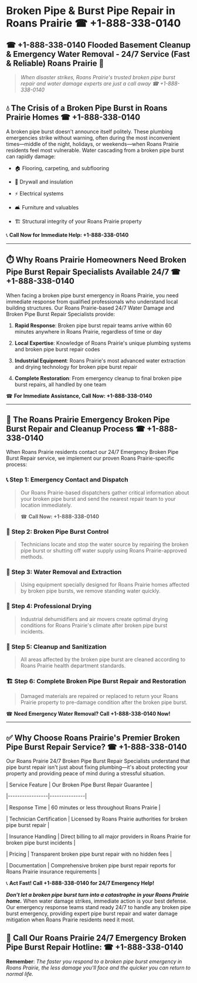 # Broken Pipe & Burst Pipe Repair in Roans Prairie ☎ +1-888-338-0140  
## ☎ +1-888-338-0140 Flooded Basement Cleanup & Emergency Water Removal - 24/7 Service (Fast & Reliable) Roans Prairie 🚨  

> *When disaster strikes, Roans Prairie's trusted broken pipe burst repair and water damage experts are just a call away ☎ +1-888-338-0140*  

## 💧 The Crisis of a Broken Pipe Burst in Roans Prairie Homes ☎ +1-888-338-0140  

A broken pipe burst doesn't announce itself politely. These plumbing emergencies strike without warning, often during the most inconvenient times—middle of the night, holidays, or weekends—when Roans Prairie residents feel most vulnerable. Water cascading from a broken pipe burst can rapidly damage:  

* 🏠 Flooring, carpeting, and subflooring  
* 🧱 Drywall and insulation  
* ⚡ Electrical systems  
* 🛋️ Furniture and valuables  
* 🏗️ Structural integrity of your Roans Prairie property  

📞 **Call Now for Immediate Help: +1-888-338-0140**  

---  

## ⏱️ Why Roans Prairie Homeowners Need Broken Pipe Burst Repair Specialists Available 24/7 ☎ +1-888-338-0140  

When facing a broken pipe burst emergency in Roans Prairie, you need immediate response from qualified professionals who understand local building structures. Our Roans Prairie-based 24/7 Water Damage and Broken Pipe Burst Repair Specialists provide:  

1. **Rapid Response**: Broken pipe burst repair teams arrive within 60 minutes anywhere in Roans Prairie, regardless of time or day  
2. **Local Expertise**: Knowledge of Roans Prairie's unique plumbing systems and broken pipe burst repair codes  
3. **Industrial Equipment**: Roans Prairie's most advanced water extraction and drying technology for broken pipe burst repair  
4. **Complete Restoration**: From emergency cleanup to final broken pipe burst repairs, all handled by one team  

☎ **For Immediate Assistance, Call Now: +1-888-338-0140**  

---  

## 🔧 The Roans Prairie Emergency Broken Pipe Burst Repair and Cleanup Process ☎ +1-888-338-0140  

When Roans Prairie residents contact our 24/7 Emergency Broken Pipe Burst Repair service, we implement our proven Roans Prairie-specific process:  

### 📞 Step 1: Emergency Contact and Dispatch  
> Our Roans Prairie-based dispatchers gather critical information about your broken pipe burst and send the nearest repair team to your location immediately.  
> ☎ **Call Now: +1-888-338-0140**  

### 🚿 Step 2: Broken Pipe Burst Control  
> Technicians locate and stop the water source by repairing the broken pipe burst or shutting off water supply using Roans Prairie-approved methods.  

### 🌊 Step 3: Water Removal and Extraction  
> Using equipment specially designed for Roans Prairie homes affected by broken pipe bursts, we remove standing water quickly.  

### 💨 Step 4: Professional Drying  
> Industrial dehumidifiers and air movers create optimal drying conditions for Roans Prairie's climate after broken pipe burst incidents.  

### 🧼 Step 5: Cleanup and Sanitization  
> All areas affected by the broken pipe burst are cleaned according to Roans Prairie health department standards.  

### 🏗️ Step 6: Complete Broken Pipe Burst Repair and Restoration  
> Damaged materials are repaired or replaced to return your Roans Prairie property to pre-damage condition after the broken pipe burst.  

☎ **Need Emergency Water Removal? Call +1-888-338-0140 Now!**  

---  

## ✅ Why Choose Roans Prairie's Premier Broken Pipe Burst Repair Service? ☎ +1-888-338-0140  

Our Roans Prairie 24/7 Broken Pipe Burst Repair Specialists understand that pipe burst repair isn't just about fixing plumbing—it's about protecting your property and providing peace of mind during a stressful situation.  

| Service Feature | Our Broken Pipe Burst Repair Guarantee |  
|-----------------|---------------|  
| Response Time | 60 minutes or less throughout Roans Prairie |  
| Technician Certification | Licensed by Roans Prairie authorities for broken pipe burst repair |  
| Insurance Handling | Direct billing to all major providers in Roans Prairie for broken pipe burst incidents |  
| Pricing | Transparent broken pipe burst repair with no hidden fees |  
| Documentation | Comprehensive broken pipe burst repair reports for Roans Prairie insurance requirements |  

📞 **Act Fast! Call +1-888-338-0140 for 24/7 Emergency Help!**  

***Don't let a broken pipe burst turn into a catastrophe in your Roans Prairie home.*** When water damage strikes, immediate action is your best defense. Our emergency response teams stand ready 24/7 to handle any broken pipe burst emergency, providing expert pipe burst repair and water damage mitigation when Roans Prairie residents need it most.  

## 📱 Call Our Roans Prairie 24/7 Emergency Broken Pipe Burst Repair Hotline: ☎ +1-888-338-0140  

**Remember**: *The faster you respond to a broken pipe burst emergency in Roans Prairie, the less damage you'll face and the quicker you can return to normal life.*
